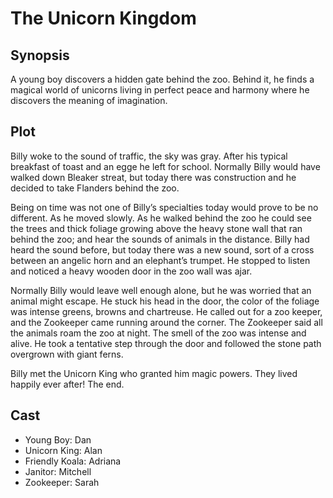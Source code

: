 # The Unicorn Kingdom

## Synopsis

A young boy discovers a hidden gate behind the zoo.
Behind it, he finds a magical world of unicorns living in perfect peace and harmony where he discovers the meaning of imagination.

## Plot

Billy woke to the sound of traffic, the sky was gray.
After his typical breakfast of toast and an egge he left for school.
Normally Billy would have walked down Bleaker streat, but today there was construction and he decided to take Flanders behind the zoo.

Being on time was not one of Billy’s specialties today would prove to be no different.
As he moved slowly.
As he walked behind the zoo he could see the trees and thick foliage growing above the heavy stone wall that ran behind the zoo; and hear the sounds of animals in the distance.
Billy had heard the sound before, but today there was a new sound, sort of a cross between an angelic horn and an elephant’s trumpet.
He stopped to listen and noticed a heavy wooden door in the zoo wall was ajar.

Normally Billy would leave well enough alone, but he was worried that an animal might escape.
He stuck his head in the door, the color of the foliage was intense greens, browns and chartreuse. He called out for a zoo keeper, and the Zookeeper came running around the corner.  The Zookeeper said all the animals roam the zoo at night.
The smell of the zoo was intense and alive.
He took a tentative step through the door and followed the stone path overgrown with giant ferns.

Billy met the Unicorn King who granted him magic powers. They lived happily ever after!
The end.

## Cast

* Young Boy: Dan
* Unicorn King: Alan
* Friendly Koala: Adriana
* Janitor: Mitchell
* Zookeeper: Sarah
